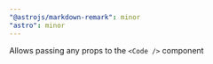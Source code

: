 ```yaml
---
"@astrojs/markdown-remark": minor
"astro": minor
---
```


Allows passing any props to the `<Code />` component

